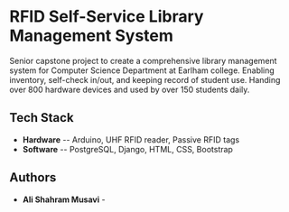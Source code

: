 # RFID Self-Service Library Management System

Senior capstone project to create a comprehensive library management system for Computer Science Department at Earlham college. Enabling inventory, self-check in/out, and keeping record of student use. Handing over 800 hardware devices and used by over 150 students daily. 

## Tech Stack
* **Hardware** -- Arduino, UHF RFID reader, Passive RFID tags 
* **Software** -- PostgreSQL, Django, HTML, CSS, Bootstrap

## Authors

* **Ali Shahram Musavi** - 
